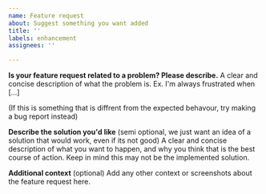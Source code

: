 ```yaml
---
name: Feature request
about: Suggest something you want added
title: ''
labels: enhancement
assignees: ''

---
```


**Is your feature request related to a problem? Please describe.**
A clear and concise description of what the problem is. Ex. I'm always frustrated when [...]

(If this is something that is diffrent from the expected behavour, try making a bug report instead)

**Describe the solution you'd like** (semi optional, we just want an idea of a solution that would work, even if its not good)
A clear and concise description of what you want to happen, and why you think that is the best course of action. Keep in mind this may not be the implemented solution. 

**Additional context** (optional)
Add any other context or screenshots about the feature request here.
